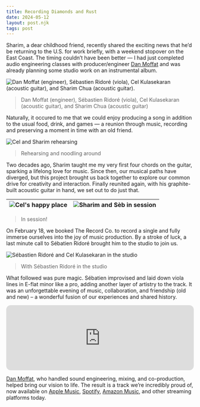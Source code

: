 ```yaml
---
title: Recording Diamonds and Rust
date: 2024-05-12
layout: post.njk
tags: post
---
```


Sharim, a dear childhood friend, recently shared the exciting news that he’d be returning to the U.S. for work briefly, with a weekend stopover on the East Coast. The timing couldn’t have been better — I had just completed audio engineering classes with producer/engineer [Dan Moffat][1] and was already planning some studio work on an instrumental album.

![Dan Moffat (engineer), Sébastien Ridoré (viola), Cel Kulasekaran (acoustic guitar), and Sharim Chua (acoustic guitar).](/assets/images/diamonds-session/more-is-more-cel-kulasekaran-sharim-chua-sebastien-ridore-dan-moffat.png)
> Dan Moffat (engineer), Sébastien Ridoré (viola), Cel Kulasekaran (acoustic guitar), and Sharim Chua (acoustic guitar)

Naturally, it occured to me that we could enjoy producing a song in addition to the usual food, drink, and games — a reunion through music, recording and preserving a moment in time with an old friend.

![Cel and Sharim rehearsing](/assets/images/diamonds-session/cel-and-sharim-rehearsal.jpg)
> Rehearsing and noodling around

Two decades ago, Sharim taught me my very first four chords on the guitar, sparking a lifelong love for music. Since then, our musical paths have diverged, but this project brought us back together to explore our common drive for creativity and interaction. Finally reunited again, with his graphite-built acoustic guitar in hand, we set out to do just that.

| ![Cel's happy place](/assets/images/diamonds-session/cel-recording-leads.png) | ![Sharim and Sèb in session](/assets/images/diamonds-session/sharim-chua-and-sebastien-ridore-recording.png) 
| :--: | :--: |
> In session!

On February 18, we booked The Record Co. to record a single and fully immerse ourselves into the joy of music production. By a stroke of luck, a last minute call to Sébatien Ridoré brought him to the studio to join us.

![Sébastien Ridoré and Cel Kulasekaran in the studio](/assets/images/diamonds-session/cel-kulasekaran-and-sebastien-ridore.jpg)
> With Sébastien Ridoré in the studio

What followed was pure magic. Sébatien improvised and laid down viola lines in E-flat minor like a pro, adding another layer of artistry to the track. It was an unforgettable evening of music, collaboration, and friendship (old and new) – a wonderful fusion of our experiences and shared history.

<iframe height="175" width="100%" title="Media player" src="https://embed.music.apple.com/us/album/diamonds-and-rust/1739294506?i=1739294900&amp;itscg=30200&amp;itsct=music_box_player&amp;ls=1&amp;app=music&amp;mttnsubad=1739294900&amp;theme=light" id="embedPlayer" sandbox="allow-forms allow-popups allow-same-origin allow-scripts allow-top-navigation-by-user-activation" allow="autoplay *; encrypted-media *; clipboard-write" style="border: 0px; border-radius: 12px; width: 100%; height: 175px; max-width: 800px;"></iframe>

[Dan Moffat][1], who handled sound engineering, mixing, and co-production, helped bring our vision to life. The result is a track we’re incredibly proud of, now available on [<i class="fab fa-apple"></i> Apple Music][2], [<i class="fab fa-spotify"></i> Spotify][3], [<i class="fab fa-amazon"></i> Amazon Music][4], and other streaming platforms today. 


[1]: https://moffatsound.com
[2]: https://music.apple.com/us/album/diamonds-and-rust/1739294506?i=1739294900
[3]: https://open.spotify.com/track/2qe5XrJihnGB7qi2PZy0O9?si=38e6ca0840064685
[4]: https://amazon.com/music/player/albums/B0CZQ7DJN9?marketplaceId=ATVPDKIKX0DER&musicTerritory=US&ref=dm_sh_NyJtEzPdL1z5zFrgq6oxmBqIr&trackAsin=B0CZQ4TKXH
